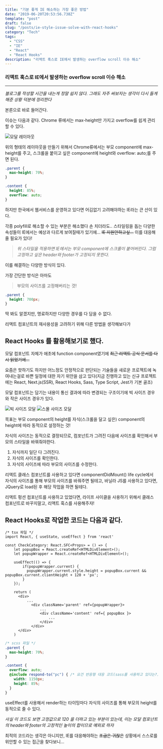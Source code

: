 ```yaml
---
title: "기분 좋게 IE 해소하는 가장 좋은 방법"
date: "2019-06-20T20:53:56.738Z"
template: "post"
draft: false
slug: "/posts/ie-style-issue-solve-with-react-hooks"
category: "Tech"
tags:
  - "CSS"
  - "IE"
  - "React"
  - "React Hooks"
description: "리액트 훅스로 IE에서 발생하는 overflow scroll 이슈 해소"
---
```



### 리액트 훅스로 IE에서 발생하는 overflow scroll 이슈 해소

---

*블로그를 작성할 시간을 내는게 정말 쉽지 않다. 그래도 자주 써보자는 생각이 다시 들게 해준 상황 덕분에 정리한다*


본론으로 바로 들어간다.

이슈는 다음과 같다.
Chrome 류에서는 max-height만 가지고 overflow를 쉽게 관리할 수 있다.

![모달 레이아웃](/images/2019-06-20/popup-layout.png)

위의 형태의 레이아웃을 만들기 위해서 Chrome류에서는
부모 component에  max-height를 주고,
스크롤을 붙이고 싶은 component에 height와 overflow: auto;를 주면 된다.
```css
.parent {
  max-height: 70%;
}

.content {
  height: 85%;
  overflow: auto;
}

```


하지만 한국에서 웹서비스를 운영하고 있다면 어김없기 고려해야하는 IE라는 큰 산이 있다.

각종 polyfill로 해소할 수 있는 부분은 해소했다 손 치더라도..
스타일링을 돕는 다양한 속성들이 IE에서는 예상과 다르게 보여질때가 있기에...
~~IE 지원안하고싶...~~ 이를 대응해줄 필요가 있다!

>*위 스타일을 적용하면 IE에서는 부모 component에 스크롤이 붙어버린다.
그럼 고정하고 싶은 header와 footer가 고정되지 못한다.*

이를 해결하는 다양한 방식이 있다.

가장 간단한 방식은 아마도
> 부모의 사이즈를 고정해버리는 것!

```css
.parent {
  height: 700px;
}
```

딱 봐도 알겠지만, 명료하지만 다양한 경우를 다 담을 수 없다.

리액트 컴포넌트의 재사용성을 고려하기 위해 다른 방법을 생각해보다가

## React Hooks 를 활용해보기로 했다.

모달 컴포넌트 자체가 애초에 function component였기에  ~~최근 리액트 공식 문서를 다시 읽었기에...~~

요즘은 핫하기도 하지만 어느정도 안정적으로 판단되는 기술들을 새로운 프로젝트에 녹여내는걸로 바쁜 일정에 대한 자기 위안을 삼고 있다(지금 진행하고 있는 신규 프로젝트에는 React, Next.js(SSR), React Hooks, Sass, Type Script, Jest가 기본 골조)

모달 컴포넌트는 담기는 내용이 통신 결과에 따라 변경되는 구조이기에 빅 사이즈 경우와 작은 사이즈 경우가 있다.

![빅 사이즈 모달](/images/2019-06-20/big-size-popup.png)
![스몰 사이즈 모달](/images/2019-06-20/small-size-popup.png)


목표는 부모 component의 height를 자식(스크롤을 달고 싶은) component의 height에 따라 동적으로 설정하는 것!

자식의 사이즈는 동적으로 결정되므로, 컴포넌트가 그려진 다음에 사이즈를 확인해서 부모의 스타일을 바꿔줘야한다.

1. 자식까지 일단 다 그려진다.
2. 자식의 사이즈를 확인한다.
3. 자식의 사이즈에 따라 부모의 사이즈를 수정한다.

리액트 클래스 컴포넌트를 사용하고 있다면 componentDidMount() life cycle에서 자식의 사이즈를 통해 부모의 사이즈를 바꿔주면 될테고,
바닐라 JS를 사용하고 있다면, JQuery로 load된 후 해당 작업을 하면 될테다.

리액트 펑션 컴포넌트를 사용하고 있었다면, 라이프 사이클을 사용하기 위해서 클래스 컴포넌트로 바꾸지말고,
리액트 훅스를 사용해주자!


## React Hooks로 작업한 코드는 다음과 같다.


```tsx
/* tsx 파일 */
import React, { useState, useEffect } from 'react'

const CheckCategory: React.SFC<Props> = () => {
    let popupBox = React.createRef<HTMLDivElement>();
    let popupWrapper = React.createRef<HTMLDivElement>();

    useEffect(() => {
        if(popupWrapper.current) {
          popupWrapper.current.style.height = popupBox.current && popupBox.current.clientHeight + 120 + 'px';
        }
    });

    return (
      <div>
          ...
            <div className='parent' ref={popupWrapper}>
                ...
                <div className='content' ref={ popupBox }>
                    ...
                </div>
            </div>
      </div>
    )
```

```scss
/* scss 파일 */
.parent {
  max-height: 70%;
}

.content {
  overflow: auto;
  @include respond-to("pc") { /* 요건 반응형 대응 코드(sass를 사용하고 있다는?)*/
    width: 1150px;
    height: 85%;
  }
}
```

useEffect를 사용해서 render하는 타이밍마다 
자식의 사이즈를 통해 부모의 height를 동적으로 줄 수 있다.

*사실 이 코드도 보면 고정값으로 120 을 더하고 있는 부분이 있는데, 이는 모달 컴포넌트의 header와 footer의 고정적인 높이의 합이므로 예외로 하자*


최적의 코드라는 생각은 아니지만, IE를 대응해야하는 ~~조금은 귀찮은~~ 상황에서 스스로를 위안할 수 있는 접근을 찾다보니...

